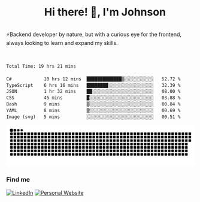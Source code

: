 <div id="user-content-toc">
  <ul align="center">
    <summary><h1 style="display: inline-block">Hi there! 👋, I'm Johnson</h1></summary>
  </ul>
</div>

⚡Backend developer by nature, but with a curious eye for the frontend, always looking to learn and expand my skills.

<br>


<!--START_SECTION:waka-->

```txt
Total Time: 19 hrs 21 mins

C#            10 hrs 12 mins  █████████████▒░░░░░░░░░░░   52.72 %
TypeScript    6 hrs 16 mins   ████████░░░░░░░░░░░░░░░░░   32.39 %
JSON          1 hr 32 mins    ██░░░░░░░░░░░░░░░░░░░░░░░   08.00 %
CSS           45 mins         █░░░░░░░░░░░░░░░░░░░░░░░░   03.88 %
Bash          9 mins          ▒░░░░░░░░░░░░░░░░░░░░░░░░   00.84 %
YAML          8 mins          ▒░░░░░░░░░░░░░░░░░░░░░░░░   00.69 %
Image (svg)   5 mins          ░░░░░░░░░░░░░░░░░░░░░░░░░   00.51 %
```

<!--END_SECTION:waka-->

<picture>
  <source  srcset="https://github.com/joshwambere/joshwambere/blob/output/github-contribution-grid-snake-dark.svg?palette=github-dark">
  <source  srcset="https://github.com/joshwambere/joshwambere/blob/output/github-contribution-grid-snake.svg">
  <img alt="github contribution grid snake animation" src="https://github.com/joshwambere/joshwambere/blob/output/github-contribution-grid-snake.svg">
</picture>

### Find me
<a href="https://www.linkedin.com/in/dusabe-johnson" target="_blank"><img src="https://img.shields.io/badge/LinkedIn-%230077B5.svg?&style=flat&logo=linkedin&logoColor=white" alt="LinkedIn"></a>
‎‎ [![Personal Website](https://img.shields.io/badge/visit-Johnsonis.me-blue)](https://johnsonis.me/)

